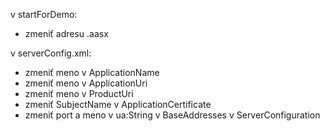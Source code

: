 v startForDemo:
 - zmeniť adresu .aasx
 
v serverConfig.xml:
 - zmeniť meno v ApplicationName
 - zmeniť meno v ApplicationUri
 - zmeniť meno v ProductUri
 - zmeniť SubjectName v ApplicationCertificate
 - zmeniť port a meno v ua:String v BaseAddresses v ServerConfiguration
